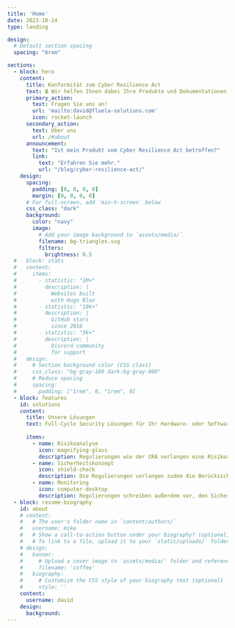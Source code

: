```yaml
---
title: 'Home'
date: 2023-10-24
type: landing

design:
  # Default section spacing
  spacing: "6rem"

sections:
  - block: hero
    content:
      title: Konformität zum Cyber Resilience Act
      text: 🔒 Wir helfen Ihnen dabei Ihre Produkte und Dokumentationen konform zu aktuellen EU IT-Sicherheitsrichtlinien zu gestalten. 🔒
      primary_action:
        text: Fragen Sie uns an!
        url: 'mailto:david@fluela-solutions.com'
        icon: rocket-launch
      secondary_action:
        text: Über uns
        url: /#about
      announcement:
        text: "Ist mein Produkt vom Cyber Resilience Act betroffen?"
        link:
          text: "Erfahren Sie mehr."
          url: "/blog/cyber-resilience-act/"
    design:
      spacing:
        padding: [0, 0, 0, 0]
        margin: [0, 0, 0, 0]
      # For full-screen, add `min-h-screen` below
      css_class: "dark"
      background:
        color: "navy"
        image:
          # Add your image background to `assets/media/`.
          filename: bg-triangles.svg
          filters:
            brightness: 0.5
  # - block: stats
  #   content:
  #     items:  
  #       - statistic: "1M+"
  #         description: |
  #           Websites built  
  #           with Hugo Blox
  #       - statistic: "10k+"
  #         description: |
  #           GitHub stars  
  #           since 2016
  #       - statistic: "3k+"
  #         description: |
  #           Discord community  
  #           for support
  #   design:
  #     # Section background color (CSS class)
  #     css_class: "bg-gray-100 dark:bg-gray-900"
  #     # Reduce spacing
  #     spacing:
  #       padding: ["1rem", 0, "1rem", 0]
  - block: features
    id: solutions 
    content:
      title: Unsere Lösungen
      text: Full-Cycle Security Lösungen für Ihr Hardware- oder Softwareprodukt. Konzentrieren Sie sich auf Ihr Kerngeschäft.
  
      items:
        - name: Risikoanalyse
          icon: magnifying-glass
          description: Regulierungen wie der CRA verlangen eine Risikoanalyse als Bestandteil der technischen Dokumentation Ihres Produkts. Wir unterstützen Sie bei der Durchführung der Analyse und der Erstellung der entsprechenden Dokumentation.
        - name: Sicherheitskonzept
          icon: shield-check
          description: Die Regulierungen verlangen zudem die Berücksichtigung von Cybersicherheit während des gesamten Produktlebenszyklus. Wir unterstützen Sie gerne dabei, Ihr Produkt sicher zu gestalten, und beraten Sie zu wirksamen Maßnahmen, die Sicherheitsrisiken minimieren.
        - name: Monitoring
          icon: computer-desktop
          description: Regulierungen schreiben außerdem vor, den Sicherheitszustand Ihres Produkts während des Betriebs zu überprüfen und Sicherheitsvorfälle zu melden. Wir entwickeln gerne gemeinsam mit Ihnen Lösungen, um den sicheren Betrieb Ihres Produkts zu beurteilen.
  - block: resume-biography
    id: about
    # content:
    #   # The user's folder name in `content/authors/`
    #   username: mike
    #   # Show a call-to-action button under your biography? (optional)
    #   # To link to a file, upload it to your `static/uploads/` folder
    # design:
    #   banner:
    #     # Upload a cover image to `assets/media/` folder and reference its filename here (optional)
    #     filename: 'coffee'
    #   biography:
    #     # Customize the CSS style of your biography text (optional)
    #     style: ''
    content:
      username: david
    design:
      background: 
---
```

